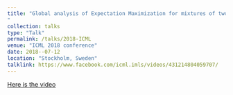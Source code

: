 ```yaml
---
title: "Global analysis of Expectation Maximization for mixtures of two Gaussians
"
collection: talks
type: "Talk"
permalink: /talks/2018-ICML
venue: "ICML 2018 conference"
date: 2018--07-12
location: "Stockholm, Sweden"
talklink: https://www.facebook.com/icml.imls/videos/431214804059707/
---
```


[Here is the video](https://www.facebook.com/icml.imls/videos/431214804059707/)

